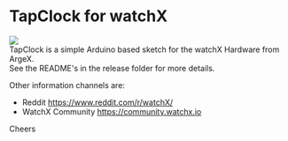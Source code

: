 # TapClock for watchX 
![](https://img.shields.io/github/license/venice1200/TapClock.svg?style=flat)  
TapClock is a simple Arduino based sketch for the watchX Hardware from ArgeX.  
See the README's in the release folder for more details.

Other information channels are:
* Reddit https://www.reddit.com/r/watchX/
* WatchX Community https://community.watchx.io

Cheers
